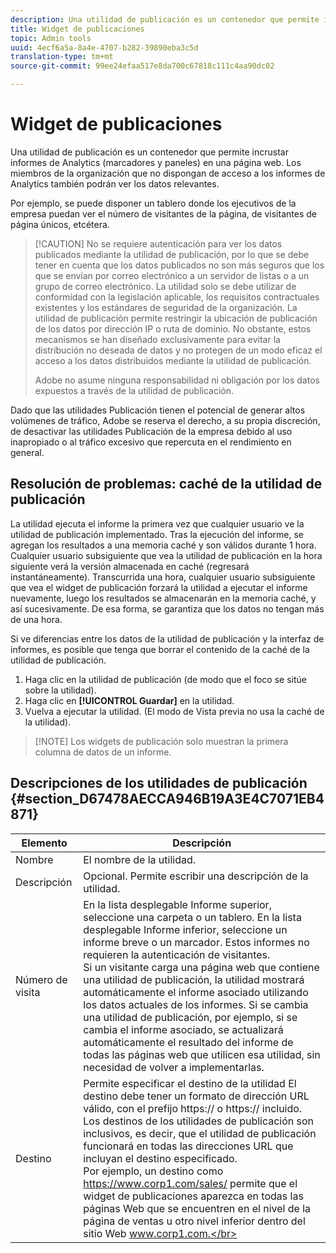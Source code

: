 ```yaml
---
description: Una utilidad de publicación es un contenedor que permite incrustar informes de marketing (marcadores y tableros) en una página web. Los miembros de la organización que no dispongan de acceso a los informes de marketing también podrán ver los datos relevantes.
title: Widget de publicaciones
topic: Admin tools
uuid: 4ecf6a5a-8a4e-4707-b282-39890eba3c5d
translation-type: tm+mt
source-git-commit: 99ee24efaa517e8da700c67818c111c4aa90dc02

---
```



# Widget de publicaciones

Una utilidad de publicación es un contenedor que permite incrustar informes de Analytics (marcadores y paneles) en una página web. Los miembros de la organización que no dispongan de acceso a los informes de Analytics también podrán ver los datos relevantes.

Por ejemplo, se puede disponer un tablero donde los ejecutivos de la empresa puedan ver el número de visitantes de la página, de visitantes de página únicos, etcétera.

> [!CAUTION] No se requiere autenticación para ver los datos publicados mediante la utilidad de publicación, por lo que se debe tener en cuenta que los datos publicados no son más seguros que los que se envían por correo electrónico a un servidor de listas o a un grupo de correo electrónico. La utilidad solo se debe utilizar de conformidad con la legislación aplicable, los requisitos contractuales existentes y los estándares de seguridad de la organización. La utilidad de publicación permite restringir la ubicación de publicación de los datos por dirección IP o ruta de dominio. No obstante, estos mecanismos se han diseñado exclusivamente para evitar la distribución no deseada de datos y no protegen de un modo eficaz el acceso a los datos distribuidos mediante la utilidad de publicación.
>
> Adobe no asume ninguna responsabilidad ni obligación por los datos expuestos a través de la utilidad de publicación.

Dado que las utilidades Publicación tienen el potencial de generar altos volúmenes de tráfico, Adobe se reserva el derecho, a su propia discreción, de desactivar las utilidades Publicación de la empresa debido al uso inapropiado o al tráfico excesivo que repercuta en el rendimiento en general.

## Resolución de problemas: caché de la utilidad de publicación

La utilidad ejecuta el informe la primera vez que cualquier usuario ve la utilidad de publicación implementado. Tras la ejecución del informe, se agregan los resultados a una memoria caché y son válidos durante 1 hora. Cualquier usuario subsiguiente que vea la utilidad de publicación en la hora siguiente verá la versión almacenada en caché (regresará instantáneamente). Transcurrida una hora, cualquier usuario subsiguiente que vea el widget de publicación forzará la utilidad a ejecutar el informe nuevamente, luego los resultados se almacenarán en la memoria caché, y así sucesivamente. De esa forma, se garantiza que los datos no tengan más de una hora.

Si ve diferencias entre los datos de la utilidad de publicación y la interfaz de informes, es posible que tenga que borrar el contenido de la caché de la utilidad de publicación.

1. Haga clic en la utilidad de publicación (de modo que el foco se sitúe sobre la utilidad).
1. Haga clic en **[!UICONTROL Guardar]** en la utilidad.
1. Vuelva a ejecutar la utilidad. (El modo de Vista previa no usa la caché de la utilidad).

> [!NOTE] Los widgets de publicación solo muestran la primera columna de datos de un informe.

## Descripciones de los utilidades de publicación {#section_D67478AECCA946B19A3E4C7071EB4871}

| Elemento | Descripción |
|--- |--- |
| Nombre | El nombre de la utilidad. |
| Descripción | Opcional. Permite escribir una descripción de la utilidad. |
| Número de visita | En la lista desplegable Informe superior, seleccione una carpeta o un tablero. En la lista desplegable Informe inferior, seleccione un informe breve o un marcador.  Estos informes no requieren la autenticación de visitantes. <br>Si un visitante carga una página web que contiene una utilidad de publicación, la utilidad mostrará automáticamente el informe asociado utilizando los datos actuales de los informes. Si se cambia una utilidad de publicación, por ejemplo, si se cambia el informe asociado, se actualizará automáticamente el resultado del informe de todas las páginas web que utilicen esa utilidad, sin necesidad de volver a implementarlas.</br> |
| Destino | Permite especificar el destino de la utilidad   El destino debe tener un formato de dirección URL válido, con el prefijo https:// o https:// incluido. Los destinos de los utilidades de publicación son inclusivos, es decir, que el utilidad de publicación funcionará en todas las direcciones URL que incluyan el destino especificado. <br>Por ejemplo, un destino como https://www.corp1.com/sales/ permite que el widget de publicaciones aparezca en todas las páginas Web que se encuentren en el nivel de la página de ventas u otro nivel inferior dentro del sitio Web www.corp1.com.</br> |
